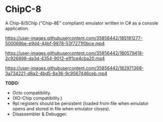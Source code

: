 # ChipC-8
A Chip-8/SChip ("Chip-8E" compliant) emulator written in C# as a console application.

https://user-images.githubusercontent.com/35856442/185181277-500069be-e9d4-44bf-9878-53f7271f0bce.mp4

https://user-images.githubusercontent.com/35856442/180579418-2c926898-da3d-4354-9012-e1f1ce4cba20.mp4

https://user-images.githubusercontent.com/35856442/182971368-3a734221-d8a2-4bd5-8a36-9c9567446ceb.mp4

**TODO:**
- Octo compatibility.
- (XO-Chip compatibility.)
- Rpl registers should be persistent (loaded from file when emulator opens and stored in file when emulator closes).
- Disassembler & Debugger.
